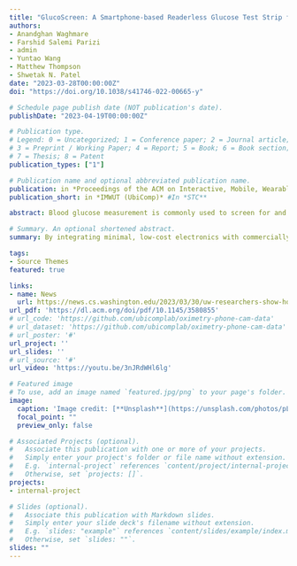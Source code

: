 ```yaml
---
title: "GlucoScreen: A Smartphone-based Readerless Glucose Test Strip for Prediabetes Screening"
authors:
- Anandghan Waghmare
- Farshid Salemi Parizi
- admin
- Yuntao Wang
- Matthew Thompson
- Shwetak N. Patel
date: "2023-03-28T00:00:00Z"
doi: "https://doi.org/10.1038/s41746-022-00665-y"

# Schedule page publish date (NOT publication's date).
publishDate: "2023-04-19T00:00:00Z"

# Publication type.
# Legend: 0 = Uncategorized; 1 = Conference paper; 2 = Journal article;
# 3 = Preprint / Working Paper; 4 = Report; 5 = Book; 6 = Book section;
# 7 = Thesis; 8 = Patent
publication_types: ["1"]

# Publication name and optional abbreviated publication name.
publication: in *Proceedings of the ACM on Interactive, Mobile, Wearable and Ubiquitous Technologies*
publication_short: in *IMWUT (UbiComp)* #In *STC**

abstract: Blood glucose measurement is commonly used to screen for and monitor diabetes, a chronic condition characterized by the inability to effectively modulate blood glucose that can lead to heart disease, vision loss, and kidney failure. Early detection of prediabetes can forestall or reverse more serious illness if healthy lifestyle adjustments or medical interventions are made in a timely manner. Current diabetes screening methods require visits to a healthcare facility and use of over-the-counter glucose-testing devices (glucometers), both of which are costly or inaccessible for many populations, reducing the chances of early disease detection. We therefore developed GlucoScreen, a readerless glucose test strip that enables affordable, single-use, at-home glucose testing, leveraging the user's touchscreen cellphone for reading and displaying results. By integrating minimal, low-cost electronics with commercially available blood glucose testing strips, the GlucoScreen prototype introduces a new type of low-cost, battery-free glucose testing tool that works with any smartphone, obviating the need to purchase a separate dedicated reader. Our key innovation is using the phone's capacitive touchscreen for the readout of the minimally modified commercially available glucose test strips. In an in vitro evaluation with artificial glucose solutions, we tested GlucoScreen with five different phones and compared the findings to two common glucometers, AccuChek and True Metrix. The mean absolute error (MAE) for our GlucoScreen prototype was 4.52 mg/dl (Accu-Chek test strips) and 3.7 mg/dl (True Metrix test strips), compared to 4.98 mg/dl and 5.44 mg/dl for the AccuChek glucometer and True Metrix glucometer, respectively. In a clinical investigation with 75 patients, GlucoScreen had a MAE of 10.47 mg/dl, while the AccuChek glucometer had a 9.88 mg/dl MAE. These results indicate that GlucoScreen's performance is comparable to that of commonly available over-the-counter blood glucose testing devices. With further development and validation, GlucoScreen has the potential to facilitate large-scale and lower cost diabetes screening. This work employs GlucoScreen's smartphone-based technology for glucose testing, but it could be extended to build other readerless electrochemical assays in the future.

# Summary. An optional shortened abstract.
summary: By integrating minimal, low-cost electronics with commercially available blood glucose testing strips, the GlucoScreen prototype introduces a new type of low-cost, battery-free glucose testing tool that works with any smartphone, obviating the need to purchase a separate dedicated reader.

tags:
- Source Themes
featured: true

links:
- name: News
  url: https://news.cs.washington.edu/2023/03/30/uw-researchers-show-how-to-tap-into-the-sensing-capabilities-of-any-smartphone-to-screen-for-prediabetes/
url_pdf: 'https://dl.acm.org/doi/pdf/10.1145/3580855'
# url_code: 'https://github.com/ubicomplab/oximetry-phone-cam-data'
# url_dataset: 'https://github.com/ubicomplab/oximetry-phone-cam-data'
# url_poster: '#'
url_project: ''
url_slides: ''
# url_source: '#'
url_video: 'https://youtu.be/3nJRdWHl6lg'

# Featured image
# To use, add an image named `featured.jpg/png` to your page's folder. 
image:
  caption: 'Image credit: [**Unsplash**](https://unsplash.com/photos/pLCdAaMFLTE)'
  focal_point: ""
  preview_only: false

# Associated Projects (optional).
#   Associate this publication with one or more of your projects.
#   Simply enter your project's folder or file name without extension.
#   E.g. `internal-project` references `content/project/internal-project/index.md`.
#   Otherwise, set `projects: []`.
projects:
- internal-project

# Slides (optional).
#   Associate this publication with Markdown slides.
#   Simply enter your slide deck's filename without extension.
#   E.g. `slides: "example"` references `content/slides/example/index.md`.
#   Otherwise, set `slides: ""`.
slides: ""
---
```

<!-- 
{{% alert note %}}
Click the *Cite* button above to demo the feature to enable visitors to import publication metadata into their reference management software.
{{% /alert %}}

{{% alert note %}}
Click the *Slides* button above to demo Academic's Markdown slides feature.
{{% /alert %}}

Supplementary notes can be added here, including [code and math](https://sourcethemes.com/academic/docs/writing-markdown-latex/). -->


